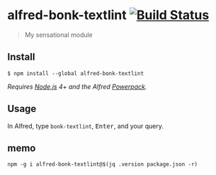 # alfred-bonk-textlint [![Build Status](https://travis-ci.org/bonk/alfred-bonk-textlint.svg?branch=master)](https://travis-ci.org/bonk/alfred-bonk-textlint)

> My sensational module


## Install

```
$ npm install --global alfred-bonk-textlint
```

*Requires [Node.js](https://nodejs.org) 4+ and the Alfred [Powerpack](https://www.alfredapp.com/powerpack/).*


## Usage

In Alfred, type `bonk-textlint`, <kbd>Enter</kbd>, and your query.


## memo

`npm -g i alfred-bonk-textlint@$(jq .version package.json -r)`
